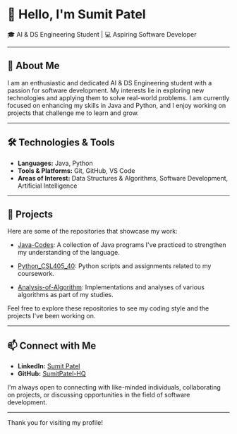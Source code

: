# 👋 Hello, I'm Sumit Patel

🎓 AI & DS Engineering Student | 💻 Aspiring Software Developer

---

## 🚀 About Me

I am an enthusiastic and dedicated AI & DS Engineering student with a passion for software development. My interests lie in exploring new technologies and applying them to solve real-world problems. I am currently focused on enhancing my skills in Java and Python, and I enjoy working on projects that challenge me to learn and grow.

---

## 🛠️ Technologies & Tools

- **Languages:** Java, Python
- **Tools & Platforms:** Git, GitHub, VS Code
- **Areas of Interest:** Data Structures & Algorithms, Software Development, Artificial Intelligence

---

## 📂 Projects

Here are some of the repositories that showcase my work:

- [Java-Codes](https://github.com/SumitPatel-HQ/Java-Codes): A collection of Java programs I've practiced to strengthen my understanding of the language.

- [Python_CSL405_40](https://github.com/SumitPatel-HQ/Python_CSL405_40): Python scripts and assignments related to my coursework.

- [Analysis-of-Algorithm](https://github.com/SumitPatel-HQ/Analysis-of-Algorithm): Implementations and analyses of various algorithms as part of my studies.

Feel free to explore these repositories to see my coding style and the projects I've been working on.

---

## 📫 Connect with Me

- **LinkedIn:** [Sumit Patel](https://www.linkedin.com/in/sumitvpatel)
- **GitHub:** [SumitPatel-HQ](https://github.com/SumitPatel-HQ)

I'm always open to connecting with like-minded individuals, collaborating on projects, or discussing opportunities in the field of software development.

---

Thank you for visiting my profile!
